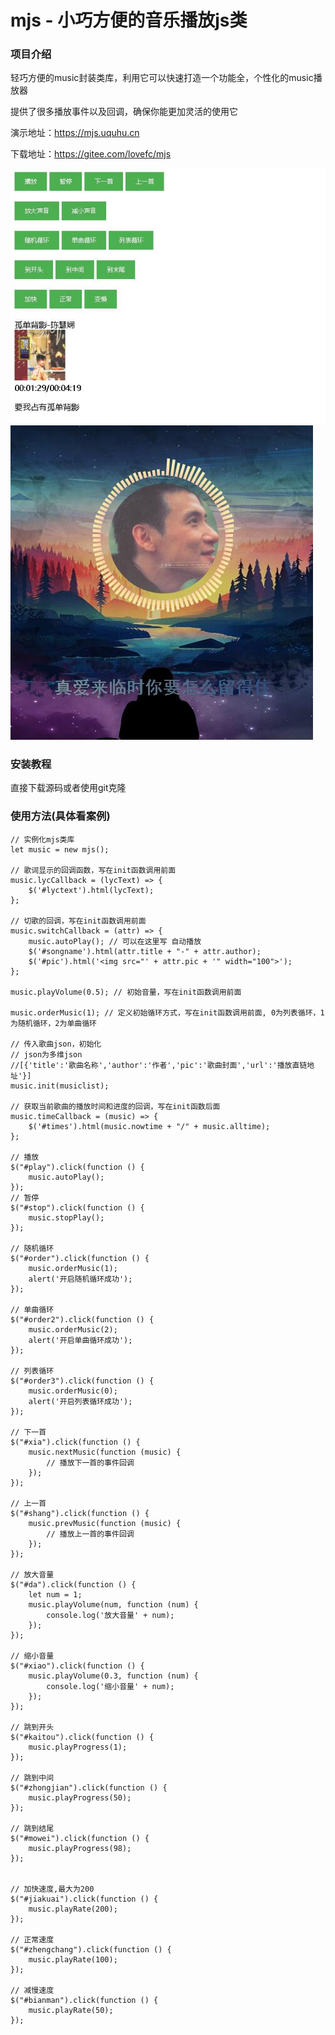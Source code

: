 # mjs - 小巧方便的音乐播放js类

### 项目介绍

轻巧方便的music封装类库，利用它可以快速打造一个功能全，个性化的music播放器

提供了很多播放事件以及回调，确保你能更加灵活的使用它

演示地址：https://mjs.uquhu.cn

下载地址：https://gitee.com/lovefc/mjs


![avatar](/image/demo.jpg) ![avatar](/image/demo2.jpg)

### 安装教程
直接下载源码或者使用git克隆

### 使用方法(具体看案例)

    // 实例化mjs类库
    let music = new mjs();

    // 歌词显示的回调函数，写在init函数调用前面
    music.lycCallback = (lycText) => {
        $('#lyctext').html(lycText);
    };

    // 切歌的回调，写在init函数调用前面
    music.switchCallback = (attr) => {
        music.autoPlay(); // 可以在这里写 自动播放
        $('#songname').html(attr.title + "-" + attr.author);
        $('#pic').html('<img src="' + attr.pic + '" width="100">');
    };

    music.playVolume(0.5); // 初始音量，写在init函数调用前面

    music.orderMusic(1); // 定义初始循环方式，写在init函数调用前面, 0为列表循环，1为随机循环，2为单曲循环
    
    // 传入歌曲json，初始化
    // json为多维json
    //[{'title':'歌曲名称','author':'作者','pic':'歌曲封面','url':'播放直链地址'}]
    music.init(musiclist);

    // 获取当前歌曲的播放时间和进度的回调，写在init函数后面
    music.timeCallback = (music) => {
        $('#times').html(music.nowtime + "/" + music.alltime);
    };

    // 播放
    $("#play").click(function () {
        music.autoPlay();
    });
    // 暂停
    $("#stop").click(function () {
        music.stopPlay();
    });

    // 随机循环
    $("#order").click(function () {
        music.orderMusic(1);
        alert('开启随机循环成功');
    });

    // 单曲循环
    $("#order2").click(function () {
        music.orderMusic(2);
        alert('开启单曲循环成功');
    });

    // 列表循环
    $("#order3").click(function () {
        music.orderMusic(0);
        alert('开启列表循环成功');
    });

    // 下一首
    $("#xia").click(function () {
        music.nextMusic(function (music) {
            // 播放下一首的事件回调
        });
    });

    // 上一首
    $("#shang").click(function () {
        music.prevMusic(function (music) {
            // 播放上一首的事件回调
        });
    });

    // 放大音量
    $("#da").click(function () {
        let num = 1;
        music.playVolume(num, function (num) {
            console.log('放大音量' + num);
        });
    });

    // 缩小音量
    $("#xiao").click(function () {
        music.playVolume(0.3, function (num) {
            console.log('缩小音量' + num);
        });
    });

    // 跳到开头
    $("#kaitou").click(function () {
        music.playProgress(1);
    });

    // 跳到中间
    $("#zhongjian").click(function () {
        music.playProgress(50);
    });

    // 跳到结尾
    $("#mowei").click(function () {
        music.playProgress(98);
    });


    // 加快速度,最大为200
    $("#jiakuai").click(function () {
        music.playRate(200);
    });

    // 正常速度
    $("#zhengchang").click(function () {
        music.playRate(100);
    });

    // 减慢速度
    $("#bianman").click(function () {
        music.playRate(50);
    });
